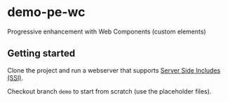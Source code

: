 # demo-pe-wc

Progressive enhancement with Web Components (custom elements)

## Getting started

Clone the project and run a webserver that supports [Server Side Includes (SSI)](https://httpd.apache.org/docs/current/howto/ssi.html).

Checkout branch `demo` to start from scratch (use the placeholder files).
